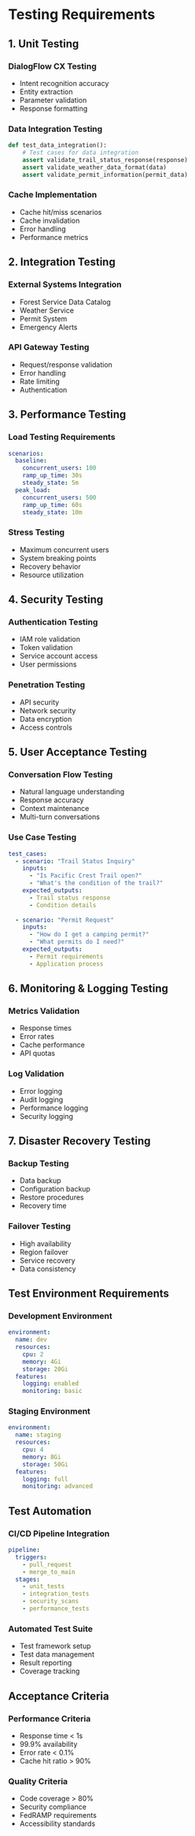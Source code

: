 # Testing Requirements

## 1. Unit Testing

### DialogFlow CX Testing
- Intent recognition accuracy
- Entity extraction
- Parameter validation
- Response formatting

### Data Integration Testing
```python
def test_data_integration():
    # Test cases for data integration
    assert validate_trail_status_response(response)
    assert validate_weather_data_format(data)
    assert validate_permit_information(permit_data)
```

### Cache Implementation
- Cache hit/miss scenarios
- Cache invalidation
- Error handling
- Performance metrics

## 2. Integration Testing

### External Systems Integration
- Forest Service Data Catalog
- Weather Service
- Permit System
- Emergency Alerts

### API Gateway Testing
- Request/response validation
- Error handling
- Rate limiting
- Authentication

## 3. Performance Testing

### Load Testing Requirements
```yaml
scenarios:
  baseline:
    concurrent_users: 100
    ramp_up_time: 30s
    steady_state: 5m
  peak_load:
    concurrent_users: 500
    ramp_up_time: 60s
    steady_state: 10m
```

### Stress Testing
- Maximum concurrent users
- System breaking points
- Recovery behavior
- Resource utilization

## 4. Security Testing

### Authentication Testing
- IAM role validation
- Token validation
- Service account access
- User permissions

### Penetration Testing
- API security
- Network security
- Data encryption
- Access controls

## 5. User Acceptance Testing

### Conversation Flow Testing
- Natural language understanding
- Response accuracy
- Context maintenance
- Multi-turn conversations

### Use Case Testing
```yaml
test_cases:
  - scenario: "Trail Status Inquiry"
    inputs:
      - "Is Pacific Crest Trail open?"
      - "What's the condition of the trail?"
    expected_outputs:
      - Trail status response
      - Condition details
      
  - scenario: "Permit Request"
    inputs:
      - "How do I get a camping permit?"
      - "What permits do I need?"
    expected_outputs:
      - Permit requirements
      - Application process
```

## 6. Monitoring & Logging Testing

### Metrics Validation
- Response times
- Error rates
- Cache performance
- API quotas

### Log Validation
- Error logging
- Audit logging
- Performance logging
- Security logging

## 7. Disaster Recovery Testing

### Backup Testing
- Data backup
- Configuration backup
- Restore procedures
- Recovery time

### Failover Testing
- High availability
- Region failover
- Service recovery
- Data consistency

## Test Environment Requirements

### Development Environment
```yaml
environment:
  name: dev
  resources:
    cpu: 2
    memory: 4Gi
    storage: 20Gi
  features:
    logging: enabled
    monitoring: basic
```

### Staging Environment
```yaml
environment:
  name: staging
  resources:
    cpu: 4
    memory: 8Gi
    storage: 50Gi
  features:
    logging: full
    monitoring: advanced
```

## Test Automation

### CI/CD Pipeline Integration
```yaml
pipeline:
  triggers:
    - pull_request
    - merge_to_main
  stages:
    - unit_tests
    - integration_tests
    - security_scans
    - performance_tests
```

### Automated Test Suite
- Test framework setup
- Test data management
- Result reporting
- Coverage tracking

## Acceptance Criteria

### Performance Criteria
- Response time < 1s
- 99.9% availability
- Error rate < 0.1%
- Cache hit ratio > 90%

### Quality Criteria
- Code coverage > 80%
- Security compliance
- FedRAMP requirements
- Accessibility standards